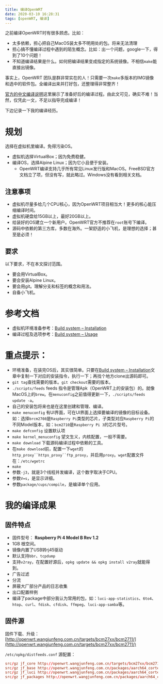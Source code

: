 ```yaml
---
title: 编译OpenWRT
date: 2020-03-10 16:28:31
tags: [openWRT, 编译]
---
```



之前编译OpenWRT时有很多顾虑。比如：

- 太多依赖，担心把自己MacOS装太多不明用处的包。将来无法清理
- 担心搞不懂编译过程中遇到的陌生概念。比如：出一个问题，google一下，得到了10个问题！
- 不知道编译结果是什么。如何把编译结果变成指定的系统镜像。不相信`make`能直接出镜像。

事实上，OpenWRT 团队是群非常实在的人！只需要一次`make`多版本的IMG镜像和选中的软件包。全编译出来并打好包，还整理得非常整齐！

[官方的中文编译说明](https://openwrt.org/zh-cn/doc/howto/build)这里展示了准备好后的编译过程。由此文可见，确实不难！当然，仅凭此一文，不足以指导完成编译！

下边记录一下我的编译经历。

# 规划
选择在虚拟机里编译。免得污染OS。
- 虚拟机选择VirtualBox；因为免费稳健。
- 编译OS，选择Alpine Linux；因为它小且便于安装。
    - OpenWRT编译支持几乎所有常见Linux发行版和MacOS。FreeBSD官方文档立了项，但没有写，就此略过。Windows没有看到相关文档。

## 注意事项

- 虚拟机尽量多给几个CPU核心，因为OpenWRT项目相当大！更多的核心能压缩编译时间。
- 虚拟机硬盘给15GB以上，最好20GB以上。
- 给装好的OS建立一个新用户。OpenWRT官方不推荐在`root`账号下编译。
- 源码中依赖的第三方库，多数在海外。一架舒适的小飞机，是理想的选择；甚至是必须！

## 要求
以下要求，不在本文探讨范围。
- 要会用VirtualBox。
- 要会安装Alpine Linux。
- 要会用git。理解分支和标签的概念和用法。
- 自备小飞机。

# 参考文档

- 虚拟机环境准备参考：[Build system – Installation](https://openwrt.org/docs/guide-developer/build-system/install-buildsystem)
- 编译过程及选项参考：[Build system – Usage](https://openwrt.org/docs/guide-developer/build-system/use-buildsystem)

# 重点提示：

- 环境准备，在装完OS后，其实很简单。只要在[Build system – Installation](https://openwrt.org/docs/guide-developer/build-system/install-buildsystem)文章中复制一下对应的安装指令，执行一下；再找个地方clone出源码即可。
- `git tag`查找需要的版本。`git checkout`需要的版本。
- `./scripts/feeds` feeds 指令是管理Apk（OpenWRT上的安装包）的。就像MacOS上的`brew`。在`menuconfig`之前值得更新一下，`./scripts/feeds update -a`。
 - 自己的安装包将来也是在这里创建和管理、编译。
- `make menuconfig` 有UI界面，可在UI界面上选择要编译的镜像的目标设备。如：选择`brcm2708`是`Raspberry Pi`类型的芯片，子类型对应`Raspberry Pi`的不同Model版本，如：`bcm2710`是`Raspberry Pi 3`的芯片型号。
- `make defconfig` 设置默认项
- `make kernel_menuconfig` 望文生义，内核配置，一般不需要。
- `make download` 下载源码编译过程中依赖的工具。
 - 在`make download`前，配置一下`wget`的`http_proxy``https_proxy``ftp_proxy`，并启用`proxy`。`wget`配置文件在：`/etc/wgetrc`
- `make` 
 - 参数`-j3`，就是3个线程并发编译，这个数字取决于CPU。
 - 参数`V=s`，是显示详细。
 - 参数`package/cups/compile`，是编译单个应用。

# 我的编译成果
## 固件特点
- 固件型号：	**Raspberry Pi 4 Model B Rev 1.2**
- 1GB 根空间。
- 镜像内置了USB转rj45驱动
- 默认支持`bbr`、`tcpdump`
- 支持`v2ray`，在配置好源后，`opkg update && opkg install v2ray`就能得到。
 - 广告过滤
 - 分流
 - 屏蔽大厂部分产品的日志收集
 - 出口配置样例
- 编译了package中部分我认为常用的包，如：`luci-app-statistics`、`6to4`、`htop`、`curl`、`fdisk`、`cfdisk`、`ffmpeg`、`luci-app-samba`等。

## 固件源

固件下载、升级：[http://openwrt.wangjunfeng.com.cn/targets/bcm27xx/bcm2711/](http://openwrt.wangjunfeng.com.cn/targets/bcm27xx/bcm2711/)

`/etc/opkg/distfeeds.conf` 源配置：
```conf
src/gz jf_core http://openwrt.wangjunfeng.com.cn/targets/bcm27xx/bcm2711/packages
src/gz jf_base http://openwrt.wangjunfeng.com.cn/packages/aarch64_cortex-a72/base
src/gz jf_luci http://openwrt.wangjunfeng.com.cn/packages/aarch64_cortex-a72/luci
src/gz jf_packages http://openwrt.wangjunfeng.com.cn/packages/aarch64_cortex-a72/packages
```

